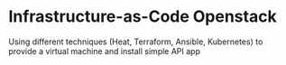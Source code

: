 # Infrastructure-as-Code Openstack
Using different techniques (Heat, Terraform, Ansible, Kubernetes) to provide a virtual machine and install simple API app
